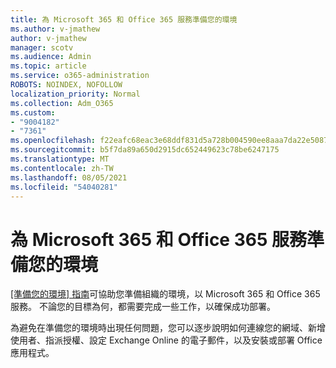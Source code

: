 ```yaml
---
title: 為 Microsoft 365 和 Office 365 服務準備您的環境
ms.author: v-jmathew
author: v-jmathew
manager: scotv
ms.audience: Admin
ms.topic: article
ms.service: o365-administration
ROBOTS: NOINDEX, NOFOLLOW
localization_priority: Normal
ms.collection: Adm_O365
ms.custom:
- "9004182"
- "7361"
ms.openlocfilehash: f22eafc68eac3e68ddf831d5a728b004590ee8aaa7da22e508716ceb257250b1
ms.sourcegitcommit: b5f7da89a650d2915dc652449623c78be6247175
ms.translationtype: MT
ms.contentlocale: zh-TW
ms.lasthandoff: 08/05/2021
ms.locfileid: "54040281"
---
```

# <a name="prepare-your-environment-for-microsoft-365-and-office-365-services"></a>為 Microsoft 365 和 Office 365 服務準備您的環境

[[準備您的環境] 指南](https://go.microsoft.com/fwlink/?linkid=2005213)可協助您準備組織的環境，以 Microsoft 365 和 Office 365 服務。 不論您的目標為何，都需要完成一些工作，以確保成功部署。

為避免在準備您的環境時出現任何問題，您可以逐步說明如何連線您的網域、新增使用者、指派授權、設定 Exchange Online 的電子郵件，以及安裝或部署 Office 應用程式。
